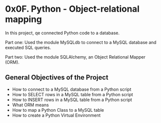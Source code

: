 # 0x0F. Python - Object-relational mapping
In this project, qe connected Python code to a database.

Part one: Used the module MySQLdb to connect to a MySQL database and executed SQL queries.

Part two: Used the module SQLAlchemy, an Object Relational Mapper (ORM).

## General Objectives of the Project
* How to connect to a MySQL database from a Python script
* How to SELECT rows in a MySQL table from a Python script
* How to INSERT rows in a MySQL table from a Python script
* What ORM means
* How to map a Python Class to a MySQL table
* How to create a Python Virtual Environment
